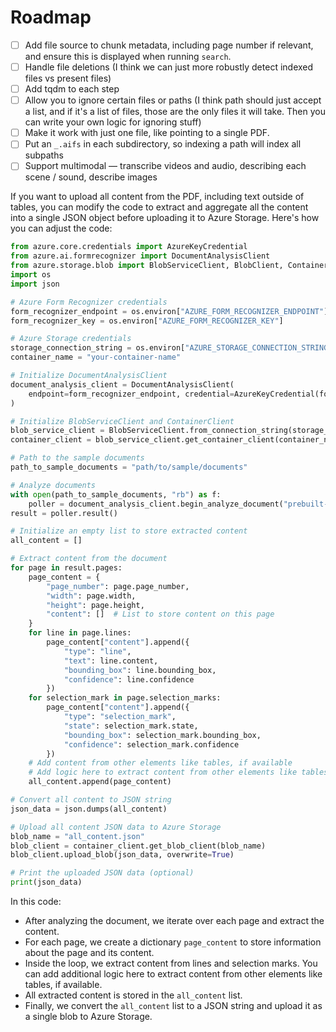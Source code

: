 # Roadmap

- [ ] Add file source to chunk metadata, including page number if relevant, and ensure this is displayed when running `search`.
- [ ] Handle file deletions (I think we can just more robustly detect indexed files vs present files)
- [ ] Add tqdm to each step
- [ ] Allow you to ignore certain files or paths (I think path should just accept a list, and if it's a list of files, those are the only files it will take. Then you can write your own logic for ignoring stuff)
- [ ] Make it work with just one file, like pointing to a single PDF.
- [ ] Put an `_.aifs` in each subdirectory, so indexing a path will index all subpaths
- [ ] Support multimodal — transcribe videos and audio, describing each scene / sound, describe images

If you want to upload all content from the PDF, including text outside of tables, you can modify the code to extract and aggregate all the content into a single JSON object before uploading it to Azure Storage. Here's how you can adjust the code:

```python
from azure.core.credentials import AzureKeyCredential
from azure.ai.formrecognizer import DocumentAnalysisClient
from azure.storage.blob import BlobServiceClient, BlobClient, ContainerClient
import os
import json

# Azure Form Recognizer credentials
form_recognizer_endpoint = os.environ["AZURE_FORM_RECOGNIZER_ENDPOINT"]
form_recognizer_key = os.environ["AZURE_FORM_RECOGNIZER_KEY"]

# Azure Storage credentials
storage_connection_string = os.environ["AZURE_STORAGE_CONNECTION_STRING"]
container_name = "your-container-name"

# Initialize DocumentAnalysisClient
document_analysis_client = DocumentAnalysisClient(
    endpoint=form_recognizer_endpoint, credential=AzureKeyCredential(form_recognizer_key)
)

# Initialize BlobServiceClient and ContainerClient
blob_service_client = BlobServiceClient.from_connection_string(storage_connection_string)
container_client = blob_service_client.get_container_client(container_name)

# Path to the sample documents
path_to_sample_documents = "path/to/sample/documents"

# Analyze documents
with open(path_to_sample_documents, "rb") as f:
    poller = document_analysis_client.begin_analyze_document("prebuilt-layout", document=f)
result = poller.result()

# Initialize an empty list to store extracted content
all_content = []

# Extract content from the document
for page in result.pages:
    page_content = {
        "page_number": page.page_number,
        "width": page.width,
        "height": page.height,
        "content": []  # List to store content on this page
    }
    for line in page.lines:
        page_content["content"].append({
            "type": "line",
            "text": line.content,
            "bounding_box": line.bounding_box,
            "confidence": line.confidence
        })
    for selection_mark in page.selection_marks:
        page_content["content"].append({
            "type": "selection_mark",
            "state": selection_mark.state,
            "bounding_box": selection_mark.bounding_box,
            "confidence": selection_mark.confidence
        })
    # Add content from other elements like tables, if available
    # Add logic here to extract content from other elements like tables, if available
    all_content.append(page_content)

# Convert all content to JSON string
json_data = json.dumps(all_content)

# Upload all content JSON data to Azure Storage
blob_name = "all_content.json"
blob_client = container_client.get_blob_client(blob_name)
blob_client.upload_blob(json_data, overwrite=True)

# Print the uploaded JSON data (optional)
print(json_data)
```

In this code:

- After analyzing the document, we iterate over each page and extract the content.
- For each page, we create a dictionary `page_content` to store information about the page and its content.
- Inside the loop, we extract content from lines and selection marks. You can add additional logic here to extract content from other elements like tables, if available.
- All extracted content is stored in the `all_content` list.
- Finally, we convert the `all_content` list to a JSON string and upload it as a single blob to Azure Storage.